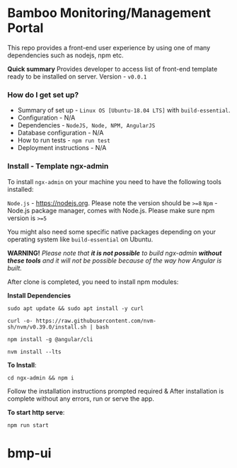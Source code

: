 
# Bamboo Monitoring/Management Portal

This repo provides a front-end user experience by using one of many dependencies such as nodejs, npm etc.

**Quick summary**
Provides developer to access list of front-end template ready to be installed on server.
Version - `v0.0.1`

### How do I get set up? ###

* Summary of set up - `Linux OS [Ubuntu-18.04 LTS]` with `build-essential`.
* Configuration - N/A
* Dependencies - `NodeJS, Node, NPM, AngularJS`
* Database configuration - N/A
* How to run tests - `npm run test`
* Deployment instructions - N/A

### Install - Template ngx-admin

To install `ngx-admin` on your machine you need to have the following tools installed:

`Node.js` - https://nodejs.org. Please note the version should be `>=8`
`Npm` - Node.js package manager, comes with Node.js. Please make sure npm version is `>=5`

You might also need some specific native packages depending on your operating system like `build-essential` on Ubuntu.

**WARNING!**
*Please note that **it is not possible** to build ngx-admin **without these tools** and it will not be possible because of the way how Angular is built.*

After clone is completed, you need to install npm modules:

**Install Dependencies**

  `sudo apt update && sudo apt install -y curl`

  `curl -o- https://raw.githubusercontent.com/nvm-sh/nvm/v0.39.0/install.sh | bash`

  `npm install -g @angular/cli`

  `nvm install --lts`

**To Install**:

  `cd ngx-admin && npm i`

Follow the installation instructions prompted required & After installation is complete without any errors, run or serve the app.

**To start http serve**:

  `npm run start`
# bmp-ui
